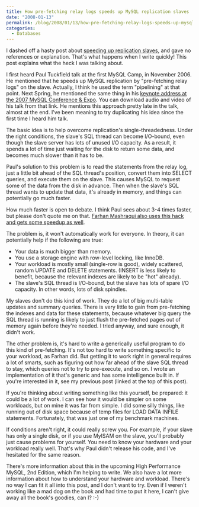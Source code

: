 ```yaml
---
title: How pre-fetching relay logs speeds up MySQL replication slaves
date: "2008-01-13"
permalink: /blog/2008/01/13/how-pre-fetching-relay-logs-speeds-up-mysql-replication-slaves/
categories:
  - Databases
---
```

I dashed off a hasty post about [speeding up replication slaves][1], and gave no references or explanation. That's what happens when I write quickly! This post explains what the heck I was talking about.

I first heard Paul Tuckfield talk at the first MySQL Camp, in November 2006. He mentioned that he speeds up MySQL replication by "pre-fetching relay logs" on the slave. Actually, I think he used the term "pipelining" at that point. Next Spring, he mentioned the same thing in his [keynote address at the 2007 MySQL Conference &#038; Expo][2]. You can download audio and video of his talk from that link. He mentions this approach pretty late in the talk, almost at the end. I've been meaning to try duplicating his idea since the first time I heard him talk.

The basic idea is to help overcome replication's single-threadedness. Under the right conditions, the slave's SQL thread can become I/O-bound, even though the slave server has lots of unused I/O capacity. As a result, it spends a lot of time just waiting for the disk to return some data, and becomes much slower than it has to be.

Paul's solution to this problem is to read the statements from the relay log, just a little bit ahead of the SQL thread's position, convert them into SELECT queries, and execute them on the slave. This causes MySQL to request some of the data from the disk in advance. Then when the slave's SQL thread wants to update that data, it's already in memory, and things can potentially go much faster.

How much faster is open to debate. I think Paul sees about 3-4 times faster, but please don't quote me on that. [Farhan Mashraqui also uses this hack and gets some speedup as well][3].

The problem is, it won't automatically work for everyone. In theory, it can potentially help if the following are true:

*   Your data is much bigger than memory.
*   You use a storage engine with row-level locking, like InnoDB.
*   Your workload is mostly small (single-row is good), widely scattered, random UPDATE and DELETE statements. (INSERT is less likely to benefit, because the relevant indexes are likely to be "hot" already).
*   The slave's SQL thread is I/O-bound, but the slave has lots of spare I/O capacity. In other words, lots of disk spindles.

My slaves don't do this kind of work. They do a lot of big multi-table updates and summary queries. There is very little to gain from pre-fetching the indexes and data for these statements, because whatever big query the SQL thread is running is likely to just flush the pre-fetched pages out of memory again before they're needed. I tried anyway, and sure enough, it didn't work.

The other problem is, it's hard to write a generically useful program to do this kind of pre-fetching. It's not too hard to write something specific to your workload, as Farhan did. But getting it to work right in general requires a lot of smarts, such as figuring out how far ahead of the slave SQL thread to stay, which queries not to try to pre-execute, and so on. I wrote an implementation of it that's generic and has some intelligence built in. If you're interested in it, see my previous post (linked at the top of this post).

If you're thinking about writing something like this yourself, be prepared: it could be a lot of work. I can see how it would be simpler on some workloads, but on mine it was far from simple. I did some silly things, like running out of disk space because of temp files for LOAD DATA INFILE statements. Fortunately, that was just one of my benchmark machines.

If conditions aren't right, it could really screw you. For example, if your slave has only a single disk, or if you use MyISAM on the slave, you'll probably just cause problems for yourself. You need to know your hardware and your workload really well. That's why Paul didn't release his code, and I've hesitated for the same reason.

There's more information about this in the upcoming High Performance MySQL, 2nd Edition, which I'm helping to write. We also have a lot more information about how to understand your hardware and workload. There's no way I can fit it all into this post, and I don't want to try. Even if I weren't working like a mad dog on the book and had time to put it here, I can't give away all the book's goodies, can I? :-)

 [1]: http://www.xaprb.com/blog/2008/01/13/speed-up-your-mysql-replication-slaves/
 [2]: http://technocation.org/content/2007-mysql-user-conference-and-expo-presentations-and-videos
 [3]: http://mysqldatabaseadministration.blogspot.com/2007/05/pre-fetch-binlogs-to-speed-up-mysql.html
